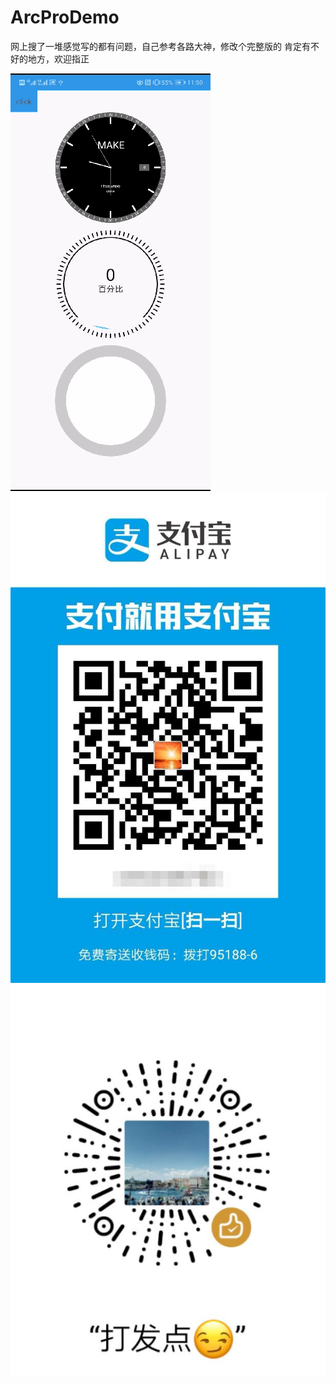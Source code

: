 # ArcProDemo
网上搜了一堆感觉写的都有问题，自己参考各路大神，修改个完整版的
肯定有不好的地方，欢迎指正

![image](https://github.com/xinnian25/ArcProDemo/blob/master/images/xiao.gif)
![image](https://github.com/xinnian25/ArcProDemo/blob/master/images/zhifu.jpg)
![image](https://github.com/xinnian25/ArcProDemo/blob/master/images/wx.png)
